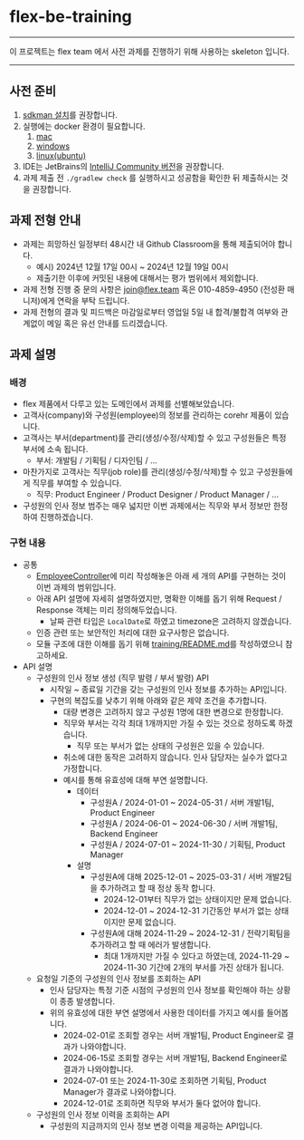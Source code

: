 # flex-be-training
---

이 프로젝트는 flex team 에서 사전 과제를 진행하기 위해 사용하는 skeleton 입니다.

---

## 사전 준비

1. [sdkman 설치](https://sdkman.io/install/)를 권장합니다.
2. 실행에는 docker 환경이 필요합니다. 
   1. [mac](https://docs.docker.com/desktop/setup/install/mac-install/)
   2. [windows](https://docs.docker.com/desktop/setup/install/windows-install/)
   3. [linux(ubuntu)](https://docs.docker.com/desktop/setup/install/linux/ubuntu/)
3. IDE는 JetBrains의 [IntelliJ Community 버전](https://www.jetbrains.com/help/idea/installation-guide.html)을 권장합니다.
4. 과제 제출 전 `./gradlew check` 를 실행하시고 성공함을 확인한 뒤 제출하시는 것을 권장합니다.

## 과제 전형 안내
- 과제는 희망하신 일정부터 48시간 내 Github Classroom을 통해 제출되어야 합니다.
  - 예시) 2024년 12월 17일 00시 ~ 2024년 12월 19일 00시
  - 제출기한 이후에 커밋된 내용에 대해서는 평가 범위에서 제외합니다. 
- 과제 전형 진행 중 문의 사항은 join@flex.team 혹은 010-4859-4950 (전성환 매니저)에게 연락을 부탁 드립니다.
- 과제 전형의 결과 및 피드백은 마감일로부터 영업일 5일 내 합격/불합격 여부와 관계없이 메일 혹은 유선 안내를 드리겠습니다.

## 과제 설명

### 배경
- flex 제품에서 다루고 있는 도메인에서 과제를 선별해보았습니다.
- 고객사(company)와 구성원(employee)의 정보를 관리하는 corehr 제품이 있습니다.
- 고객사는 부서(department)를 관리(생성/수정/삭제)할 수 있고 구성원들은 특정 부서에 소속 됩니다.
  - 부서: 개발팀 / 기획팀 / 디자인팀 / ...
- 마찬가지로 고객사는 직무(job role)를 관리(생성/수정/삭제)할 수 있고 구성원들에게 직무를 부여할 수 있습니다.
  - 직무: Product Engineer / Product Designer / Product Manager / ...
- 구성원의 인사 정보 범주는 매우 넓지만 이번 과제에서는 직무와 부서 정보만 한정하여 진행하겠습니다.

### 구현 내용
- 공통
  - [EmployeeController](training/api/src/main/kotlin/team/flex/training/corehr/employee/EmployeeApiController.kt)에 미리 작성해놓은 아래 세 개의 API를 구현하는 것이 이번 과제의 범위입니다.  
  - 아래 API 설명에 자세히 설명하였지만, 명확한 이해를 돕기 위해 Request / Response 객체는 미리 정의해두었습니다.
    - 날짜 관련 타입은 `LocalDate`로 하였고 timezone은 고려하지 않겠습니다.
  - 인증 관련 또는 보안적인 처리에 대한 요구사항은 없습니다.
  - 모듈 구조에 대한 이해를 돕기 위해 [training/README.md](training/README.md)를 작성하였으니 참고하세요.
- API 설명
  - 구성원의 인사 정보 생성 (직무 발령 / 부서 발령) API
    - 시작일 ~ 종료일 기간을 갖는 구성원의 인사 정보를 추가하는 API입니다.
    - 구현의 복잡도를 낮추기 위해 아래와 같은 제약 조건을 추가합니다.
      - 대량 변경은 고려하지 않고 구성원 1명에 대한 변경으로 한정합니다.
      - 직무와 부서는 각각 최대 1개까지만 가질 수 있는 것으로 정하도록 하겠습니다.
        - 직무 또는 부서가 없는 상태의 구성원은 있을 수 있습니다.
      - 취소에 대한 동작은 고려하지 않습니다. 인사 담당자는 실수가 없다고 가정합니다.
      - 예시를 통해 유효성에 대해 부연 설명합니다.
        - 데이터
          - 구성원A / 2024-01-01 ~ 2024-05-31 / 서버 개발1팀, Product Engineer 
          - 구성원A / 2024-06-01 ~ 2024-06-30 / 서버 개발1팀, Backend Engineer
          - 구성원A / 2024-07-01 ~ 2024-11-30 / 기획팀, Product Manager
        - 설명
          - 구성원A에 대해 2025-12-01 ~ 2025-03-31 / 서버 개발2팀을 추가하려고 할 때 정상 동작 합니다.
            - 2024-12-01부터 직무가 없는 상태이지만 문제 없습니다.
            - 2024-12-01 ~ 2024-12-31 기간동안 부서가 없는 상태이지만 문제 없습니다.
          - 구성원A에 대해 2024-11-29 ~ 2024-12-31 / 전략기획팀을 추가하려고 할 때 에러가 발생합니다.
            - 최대 1개까지만 가질 수 있다고 하였는데, 2024-11-29 ~ 2024-11-30 기간에 2개의 부서를 가진 상태가 됩니다.
  - 요청일 기준의 구성원의 인사 정보를 조회하는 API
    - 인사 담당자는 특정 기준 시점의 구성원의 인사 정보를 확인해야 하는 상황이 종종 발생합니다.
    - 위의 유효성에 대한 부연 설명에서 사용한 데이터를 가지고 예시를 들어봅니다.
      - 2024-02-01로 조회할 경우는 서버 개발1팀, Product Engineer로 결과가 나와야합니다.
      - 2024-06-15로 조회할 경우는 서버 개발1팀, Backend Engineer로 결과가 나와야합니다.
      - 2024-07-01 또는 2024-11-30로 조회하면 기획팀, Product Manager가 결과로 나와야합니다.
      - 2024-12-01로 조회하면 직무와 부서가 둘다 없어야 합니다.
  - 구성원의 인사 정보 이력을 조회하는 API
    - 구성원의 지금까지의 인사 정보 변경 이력을 제공하는 API입니다.
